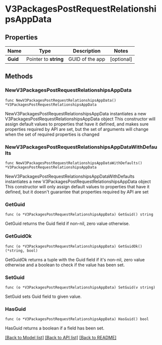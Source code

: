 # V3PackagesPostRequestRelationshipsAppData

## Properties

Name | Type | Description | Notes
------------ | ------------- | ------------- | -------------
**Guid** | Pointer to **string** | GUID of the app | [optional] 

## Methods

### NewV3PackagesPostRequestRelationshipsAppData

`func NewV3PackagesPostRequestRelationshipsAppData() *V3PackagesPostRequestRelationshipsAppData`

NewV3PackagesPostRequestRelationshipsAppData instantiates a new V3PackagesPostRequestRelationshipsAppData object
This constructor will assign default values to properties that have it defined,
and makes sure properties required by API are set, but the set of arguments
will change when the set of required properties is changed

### NewV3PackagesPostRequestRelationshipsAppDataWithDefaults

`func NewV3PackagesPostRequestRelationshipsAppDataWithDefaults() *V3PackagesPostRequestRelationshipsAppData`

NewV3PackagesPostRequestRelationshipsAppDataWithDefaults instantiates a new V3PackagesPostRequestRelationshipsAppData object
This constructor will only assign default values to properties that have it defined,
but it doesn't guarantee that properties required by API are set

### GetGuid

`func (o *V3PackagesPostRequestRelationshipsAppData) GetGuid() string`

GetGuid returns the Guid field if non-nil, zero value otherwise.

### GetGuidOk

`func (o *V3PackagesPostRequestRelationshipsAppData) GetGuidOk() (*string, bool)`

GetGuidOk returns a tuple with the Guid field if it's non-nil, zero value otherwise
and a boolean to check if the value has been set.

### SetGuid

`func (o *V3PackagesPostRequestRelationshipsAppData) SetGuid(v string)`

SetGuid sets Guid field to given value.

### HasGuid

`func (o *V3PackagesPostRequestRelationshipsAppData) HasGuid() bool`

HasGuid returns a boolean if a field has been set.


[[Back to Model list]](../README.md#documentation-for-models) [[Back to API list]](../README.md#documentation-for-api-endpoints) [[Back to README]](../README.md)


